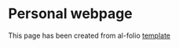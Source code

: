 # Personal webpage
This page has been created from al-folio [template](https://alshedivat.github.io/al-folio/)